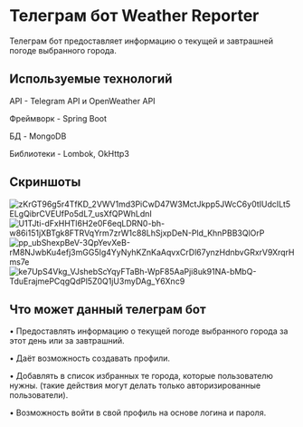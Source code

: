 # Телеграм бот Weather Reporter

Телеграм бот предоставляет информацию о текущей и завтрашней погоде выбранного города.

## Используемые технологий ##
 
API - Telegram API и OpenWeather API
 
Фреймворк - Spring Boot
 
БД - MongoDB

Библиотеки - Lombok, OkHttp3

## Скриншоты ##

![zKrGT96g5r4TfKD_2VWV1md3PiCwD47W3MctJkpp5JWcC6y0tIUdcILt5ELgQibrCVEUfPo5dL7_usXfQPWhLdnI](https://user-images.githubusercontent.com/71220872/197287890-f2cdf3a2-f4f6-41cb-9d75-47449e6f8d93.jpg)
![U1TJti-dFxHHTl6H2e0F6eqLDRN0-bh-w86i151jXBTgk8FTRVqYrm7zrW1c88LhSjxpDeN-Pld_KhnPBB3QlOrP](https://user-images.githubusercontent.com/71220872/197287901-1970e58a-353e-4949-9373-0d92970d8e29.jpg)
![pp_ubShexpBeV-3QpYevXeB-rM8NJwbKu4efj3mGG5Ig4YyNyhKZnKaAqvxCrDl67ynzHdnbvGRxrV9XrqrHms7e](https://user-images.githubusercontent.com/71220872/197287908-e901732c-4546-4985-913d-d7dcdba68354.jpg)
![ke7UpS4Vkg_VJshebScYqyFTaBh-WpF85AaPji8uk91NA-bMbQ-TduErajmePCqgQdPl5Z0Q1jU3myDAg_Y6Xnc9](https://user-images.githubusercontent.com/71220872/197287911-fdcad4d5-8895-4661-84d5-ecf7297ef35d.jpg)


## Что может данный телеграм бот ##

•	Предоставлять информацию о текущей погоде выбранного города за этот день или за завтрашний.

•	Даёт возможность создавать профили.

•	Добавлять в список избранных те города, которые пользователю нужны. (такие действия могут делать только авторизированные пользователи).

• Возможность войти в свой профиль на основе логина и пароля.


